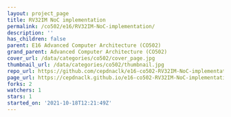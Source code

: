 ```yaml
---
layout: project_page
title: RV32IM NoC implementation
permalink: /co502/e16/RV32IM-NoC-implementation/
description: ''
has_children: false
parent: E16 Advanced Computer Architecture (CO502)
grand_parent: Advanced Computer Architecture (CO502)
cover_url: /data/categories/co502/cover_page.jpg
thumbnail_url: /data/categories/co502/thumbnail.jpg
repo_url: https://github.com/cepdnaclk/e16-co502-RV32IM-NoC-implementation
page_url: https://cepdnaclk.github.io/e16-co502-RV32IM-NoC-implementation
forks: 2
watchers: 1
stars: 1
started_on: '2021-10-18T12:21:49Z'
---
```


